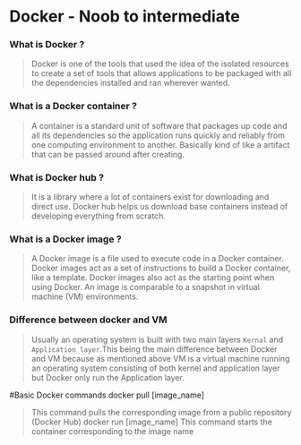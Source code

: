 #  Docker - Noob to intermediate

### What is Docker ?
> Docker is one of the tools that used the idea of the isolated resources to create a set of tools that allows applications to be packaged with all the dependencies installed and ran wherever wanted.

### What is a Docker container ?
> A container is a standard unit of software that packages up code and all its dependencies so the application runs quickly and reliably from one computing environment to another. Basically kind of like a artifact that can be passed around after creating.

### What is Docker hub ?
> It is a library where a lot of containers exist for downloading and direct use. Docker hub helps us download base containers instead of developing everything from scratch.

### What is a Docker image ?
> A Docker image is a file used to execute code in a Docker container. Docker images act as a set of instructions to build a Docker container, like a template. Docker images also act as the starting point when using Docker. An image is comparable to a snapshot in virtual machine (VM) environments.

### Difference between docker and VM
> Usually an operating system is built with two main layers `Kernal` and `Application layer`.This being the main difference between Docker and VM because as mentioned above VM is a virtual machine running an operating system consisting of both kernel and application layer but Docker only run the Application layer.

#Basic Docker commands
    docker pull [image_name]
> This command pulls the corresponding image from a public repository (Docker Hub)
    docker run [image_name]
> This command starts the container corresponding to the image name
